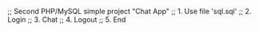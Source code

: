 ;; Second PHP/MySQL simple project "Chat App"
;; 1. Use file 'sql.sql'
;; 2. Login
;; 3. Chat
;; 4. Logout
;; 5. End
